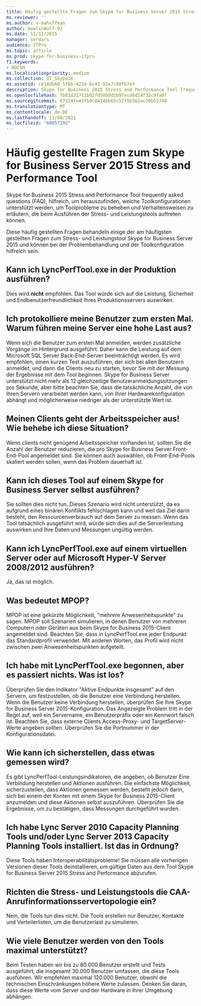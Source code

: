 ```yaml
---
title: Häufig gestellte Fragen zum Skype for Business Server 2015 Stress and Performance Tool
ms.reviewer: ''
ms.author: v-mahoffman
author: HowlinWolf-92
ms.date: 11/11/2015
manager: serdars
audience: ITPro
ms.topic: article
ms.prod: skype-for-business-itpro
f1.keywords:
- NOCSH
ms.localizationpriority: medium
ms.collection: IT_Skype16
ms.assetid: ce18db60-5f6b-423d-bc41-91e7c80fb7e3
description: Skype for Business 2015 Stress and Performance Tool frequently asked questions (FAQ), hilfreich, um herauszufinden, welche Toolkonfigurationen unterstützt werden, um Toolprobleme zu beheben und Verhaltensweisen zu erläutern, die beim Ausführen der Stress- und Leistungstools auftreten können.
ms.openlocfilehash: fb81d31711b027d58b8d5b97ecd6d14f32c0fa0f
ms.sourcegitcommit: 67324fe43f50c8414bb65c52f5b561ac30b52748
ms.translationtype: MT
ms.contentlocale: de-DE
ms.lasthandoff: 11/08/2021
ms.locfileid: "60857292"
---
```

# <a name="faq-for-the-skype-for-business-server-2015-stress-and-performance-tool"></a>Häufig gestellte Fragen zum Skype for Business Server 2015 Stress and Performance Tool
 
Skype for Business 2015 Stress and Performance Tool frequently asked questions (FAQ), hilfreich, um herauszufinden, welche Toolkonfigurationen unterstützt werden, um Toolprobleme zu beheben und Verhaltensweisen zu erläutern, die beim Ausführen der Stress- und Leistungstools auftreten können.
  
 Diese häufig gestellten Fragen behandeln einige der am häufigsten gestellten Fragen zum Stress- und Leistungstool Skype for Business Server 2015 und können bei der Problembehandlung und der Toolkonfiguration hilfreich sein.
  
## <a name="can-i-run-lyncperftoolexe-in-production"></a>Kann ich LyncPerfTool.exe in der Produktion ausführen?

Dies wird **nicht** empfohlen. Das Tool würde sich auf die Leistung, Sicherheit und Endbenutzerfreundlichkeit Ihres Produktionsservers auswirken.
  
## <a name="im-logging-my-users-on-for-the-first-time-why-are-my-servers-running-a-high-load"></a>Ich protokolliere meine Benutzer zum ersten Mal. Warum führen meine Server eine hohe Last aus?

Wenn sich die Benutzer zum ersten Mal anmelden, werden zusätzliche Vorgänge im Hintergrund ausgeführt. Daher kann die Leistung auf dem Microsoft SQL Server Back-End-Server beeinträchtigt werden. Es wird empfohlen, einen kurzen Test auszuführen, der sich bei allen Benutzern anmeldet, und dann die Clients neu zu starten, bevor Sie mit der Messung der Ergebnisse mit dem Tool beginnen. Skype for Business Server unterstützt nicht mehr als 12 gleichzeitige Benutzeranmeldungssitzungen pro Sekunde, aber bitte beachten Sie, dass die tatsächliche Anzahl, die von Ihren Servern verarbeitet werden kann, von Ihrer Hardwarekonfiguration abhängt und möglicherweise niedriger als der unterstützte Wert ist.
  
## <a name="my-clients-are-running-out-of-memory-what-should-i-do"></a>Meinen Clients geht der Arbeitsspeicher aus! Wie behebe ich diese Situation?

Wenn clients nicht genügend Arbeitsspeicher vorhanden ist, sollten Sie die Anzahl der Benutzer reduzieren, die pro Skype for Business Server Front-End-Pool angemeldet sind. Sie können auch auswählen, ob Front-End-Pools skaliert werden sollen, wenn das Problem dauerhaft ist.
  
## <a name="can-i-run-this-tool-on-a-skype-for-business-server-itself"></a>Kann ich dieses Tool auf einem Skype for Business Server selbst ausführen?

Sie sollten dies nicht tun. Dieses Szenario wird nicht unterstützt, da es aufgrund eines binären Konflikts fehlschlagen kann und weil das Ziel darin besteht, den Ressourcenverbrauch auf dem Server zu messen. Wenn das Tool tatsächlich ausgeführt wird, würde sich dies auf die Serverleistung auswirken und Ihre Daten und Messungen ungültig werden.
  
## <a name="can-i-run-lyncperftoolexe-on-a-virtual-server-or-on-microsoft-hyper-v-server-20082012"></a>Kann ich LyncPerfTool.exe auf einem virtuellen Server oder auf Microsoft Hyper-V Server 2008/2012 ausführen?

Ja, das ist möglich.
  
## <a name="what-does-mpop-mean"></a>Was bedeutet MPOP?

MPOP ist eine gekürzte Möglichkeit, "mehrere Anwesenheitspunkte" zu sagen. MPOP soll Szenarien simulieren, in denen Benutzer von mehreren Computern oder Geräten aus beim Skype for Business 2015-Client angemeldet sind. Beachten Sie, dass in LyncPerfTool.exe jeder Endpunkt das Standardprofil verwendet. Mit anderen Worten, das Profil wird nicht zwischen zwei Anwesenheitspunkten aufgeteilt.
  
## <a name="i-started-lyncperftoolexe-but-nothing-is-happening-whats-going-on"></a>Ich habe mit LyncPerfTool.exe begonnen, aber es passiert nichts. Was ist los?

Überprüfen Sie den Indikator "Aktive Endpunkte insgesamt" auf den Servern, um festzustellen, ob die Benutzer eine Verbindung herstellen. Wenn die Benutzer keine Verbindung herstellen, überprüfen Sie Ihre Skype for Business Server 2015-Konfiguration. Das Angezeigte Problem tritt in der Regel auf, weil ein Servername, ein Benutzerpräfix oder ein Kennwort falsch ist. Beachten Sie, dass externe Clients Access-Proxy- und TargetServer-Werte angeben sollten. Überprüfen Sie die Portnummer in der Konfigurationsdatei.
  
## <a name="how-can-i-be-sure-that-something-is-being-measured"></a>Wie kann ich sicherstellen, dass etwas gemessen wird?

Es gibt LyncPerfTool-Leistungsindikatoren, die angeben, ob Benutzer Eine Verbindung herstellen und Aktionen ausführen. Die einfachste Möglichkeit, sicherzustellen, dass Aktionen gemessen werden, besteht jedoch darin, sich bei einem der Konten mit einem Skype for Business 2015-Client anzumelden und diese Aktionen selbst auszuführen. Überprüfen Sie die Ergebnisse, um zu bestätigen, dass Messungen durchgeführt wurden.
  
## <a name="i-have-lync-server-2010-capacity-planning-tools-andor-lync-server-2013-capacity-planning-tools-installed-is-that-okay"></a>Ich habe Lync Server 2010 Capacity Planning Tools und/oder Lync Server 2013 Capacity Planning Tools installiert. Ist das in Ordnung?

 Diese Tools haben Interoperabilitätsprobleme! Sie müssen alle vorherigen Versionen dieser Tools deinstallieren, um gültige Daten aus dem Tool Skype for Business Server 2015 Stress and Performance abzurufen.
  
## <a name="will-the-stress-and-performance-tools-set-up-the-caa-call-information-server-topology"></a>Richten die Stress- und Leistungstools die CAA-Anrufinformationsservertopologie ein?

Nein, die Tools tun dies nicht. Die Tools erstellen nur Benutzer, Kontakte und Verteilerlisten, um die Benutzerlast zu simulieren.
  
## <a name="what-is-the-maximum-number-of-users-that-the-tools-support"></a>Wie viele Benutzer werden von den Tools maximal unterstützt?

Beim Testen haben wir bis zu 80.000 Benutzer erstellt und Tests ausgeführt, die insgesamt 30.000 Benutzer umfassen, die diese Tools ausführen. Wir empfehlen maximal 120.000 Benutzer, obwohl die technischen Einschränkungen höhere Werte zulassen. Denken Sie daran, dass diese Werte vom Server und der Hardware in Ihrer Umgebung abhängen.
  


